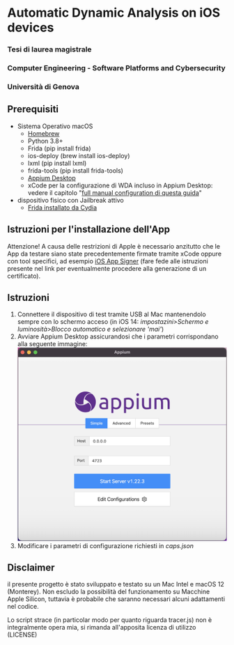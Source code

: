 # Automatic Dynamic Analysis on iOS devices
### Tesi di laurea magistrale
### Computer Engineering - Software Platforms and Cybersecurity
### Università di Genova
## Prerequisiti
* Sistema Operativo macOS 
  * [Homebrew](https://brew.sh)
  * Python 3.8+
  * Frida (pip install frida)
  * ios-deploy (brew install ios-deploy)
  * lxml (pip install lxml)
  * frida-tools (pip install frida-tools)
  * [Appium Desktop](https://github.com/appium/appium-desktop/releases)
  * xCode per la configurazione di WDA incluso in Appium Desktop: vedere il capitolo "[full manual configuration di questa guida](https://appium.io/docs/en/drivers/ios-xcuitest-real-devices/)"
* dispositivo fisico con Jailbreak attivo
  * [Frida installato da Cydia](https://frida.re/docs/ios/)
## Istruzioni per l'installazione dell'App
Attenzione! A causa delle restrizioni di Apple è necessario anzitutto che le App da testare siano state precedentemente
firmate tramite xCode oppure con tool specifici, ad esempio [iOS App Signer](https://dantheman827.github.io/ios-app-signer/)
(fare fede alle istruzioni presente nel link per eventualmente procedere alla generazione di un certificato).
## Istruzioni
1. Connettere il dispositivo di test tramite USB al Mac mantenendolo sempre con lo schermo acceso (in iOS 14: *impostazini>Schermo e luminosità>Blocco automatico e selezionare 'mai'*)
2. Avviare Appium Desktop assicurandosi che i parametri corrispondano alla seguente immagine:
![configurazione di default appium](/docs/appium_default.png)
3. Modificare i parametri di configurazione richiesti in *caps.json*
## Disclaimer
il presente progetto è stato sviluppato e testato su un Mac Intel e macOS 12 (Monterey).
Non escludo la possibilità del funzionamento su Macchine Apple Silicon, tuttavia è probabile che saranno necessari alcuni
adattamenti nel codice.

Lo script strace (in particolar modo per quanto riguarda tracer.js) non è integralmente opera mia, si rimanda all'apposita
licenza di utilizzo (LICENSE)